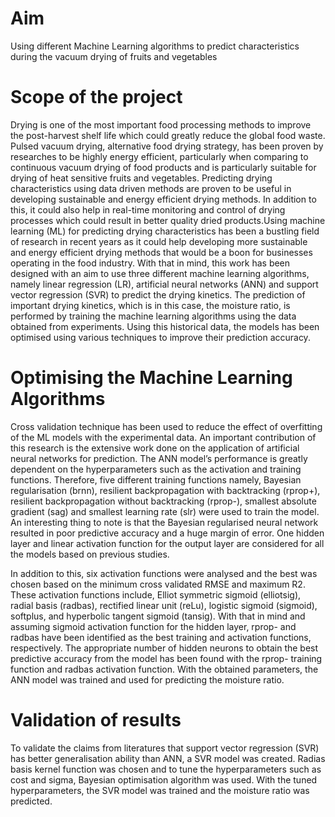# Aim
Using different Machine Learning algorithms to predict characteristics during the vacuum drying of fruits and vegetables

# Scope of the project
Drying is one of the most important food processing methods to improve the post-harvest
shelf life which could greatly reduce the global food waste. Pulsed vacuum drying,
alternative food drying strategy, has been proven by researches to be highly energy efficient,
particularly when comparing to continuous vacuum drying of food products and is
particularly suitable for drying of heat sensitive fruits and vegetables. Predicting drying
characteristics using data driven methods are proven to be useful in developing sustainable
and energy efficient drying methods. In addition to this, it could also help in real-time
monitoring and control of drying processes which could result in better quality dried
products.Using machine learning (ML) for predicting drying characteristics has been a
bustling field of research in recent years as it could help developing more sustainable and
energy efficient drying methods that would be a boon for businesses operating in the food
industry. With that in mind, this work has been designed with an aim to use three different
machine learning algorithms, namely linear regression (LR), artificial neural networks
(ANN) and support vector regression (SVR) to predict the drying kinetics. The prediction
of important drying kinetics, which is in this case, the moisture ratio, is performed by
training the machine learning algorithms using the data obtained from experiments. Using
this historical data, the models has been optimised using various techniques to improve their
prediction accuracy.

# Optimising the Machine Learning Algorithms
Cross validation technique has been used to reduce the effect of overfitting of the ML models
with the experimental data. An important contribution of this research is the extensive work
done on the application of artificial neural networks for prediction. The ANN model’s
performance is greatly dependent on the hyperparameters such as the activation and training
functions. Therefore, five different training functions namely, Bayesian regularisation
(brnn), resilient backpropagation with backtracking (rprop+), resilient backpropagation
without backtracking (rprop-), smallest absolute gradient (sag) and smallest learning rate
(slr) were used to train the model. An interesting thing to note is that the Bayesian
regularised neural network resulted in poor predictive accuracy and a huge margin of error.
One hidden layer and linear activation function for the output layer are considered for all the
models based on previous studies.

In addition to this, six activation functions were analysed and the best was chosen based on
the minimum cross validated RMSE and maximum R2. These activation functions include,
Elliot symmetric sigmoid (elliotsig), radial basis (radbas), rectified linear unit (reLu),
logistic sigmoid (sigmoid), softplus, and hyperbolic tangent sigmoid (tansig). With that in
mind and assuming sigmoid activation function for the hidden layer, rprop- and radbas
have been identified as the best training and activation functions, respectively. The
appropriate number of hidden neurons to obtain the best predictive accuracy from the model
has been found with the rprop- training function and radbas activation function. With the
obtained parameters, the ANN model was trained and used for predicting the moisture ratio.

# Validation of results
To validate the claims from literatures that support vector regression (SVR) has better
generalisation ability than ANN, a SVR model was created. Radias basis kernel function
was chosen and to tune the hyperparameters such as cost and sigma, Bayesian optimisation
algorithm was used. With the tuned hyperparameters, the SVR model was trained and the
moisture ratio was predicted.
